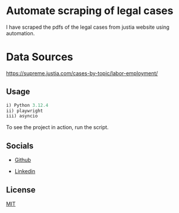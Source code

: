 
# Automate scraping of legal cases

I have scraped the pdfs of the legal cases from justia website using automation.

# Data Sources
https://supreme.justia.com/cases-by-topic/labor-employment/




## Usage

```javascript
i) Python 3.12.4
ii) playwright
iii) asyncio
```
To see the project in action, run the script.


## Socials

- [Github](https://github.com/Eshaan-commits-159)

- [Linkedin](https://www.linkedin.com/in/eshaan-kushwaha-335b7a1b1/)
## License

[MIT](https://choosealicense.com/licenses/mit/)

